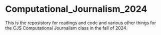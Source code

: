 # Computational_Journalism_2024

This is the reposistory for readings and code and various other things for the CJS Computational Journalism class in the fall of 2024.
